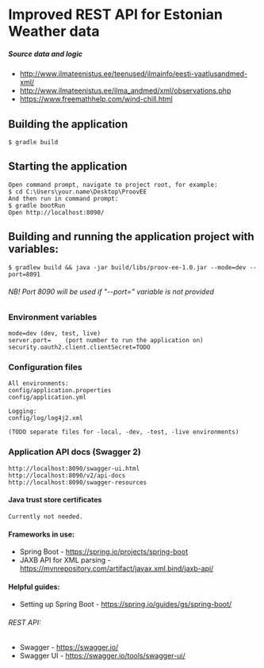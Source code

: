 #  Improved REST API for Estonian Weather data

##### Source data and logic
* http://www.ilmateenistus.ee/teenused/ilmainfo/eesti-vaatlusandmed-xml/
* http://www.ilmateenistus.ee/ilma_andmed/xml/observations.php
* https://www.freemathhelp.com/wind-chill.html

## Building the application
    $ gradle build

## Starting the application
	Open command prompt, navigate to project root, for example:
	$ cd C:\Users\your.name\Desktop\ProovEE
	And then run in command prompt:
	$ gradle bootRun
	Open http://localhost:8090/

## Building and running the application project with variables:	
	$ gradlew build && java -jar build/libs/proov-ee-1.0.jar --mode=dev --port=8091
######	NB! Port 8090 will be used if "--port=" variable is not provided
### Environment variables
	mode=dev (dev, test, live)
	server.port=    (port number to run the application on)
    security.oauth2.client.clientSecret=TODO
    
### Configuration files    
    All environments:
    config/application.properties
    config/application.yml

	Logging:
	config/log/log4j2.xml
	
	(TODO separate files for -local, -dev, -test, -live environments)
    
### Application API docs (Swagger 2)
	http://localhost:8090/swagger-ui.html
	http://localhost:8090/v2/api-docs
	http://localhost:8090/swagger-resources

#### Java trust store certificates
    Currently not needed.
    
#### Frameworks in use:
* Spring Boot - https://spring.io/projects/spring-boot
* JAXB API for XML parsing - https://mvnrepository.com/artifact/javax.xml.bind/jaxb-api/

#### Helpful guides:
* Setting up Spring Boot - https://spring.io/guides/gs/spring-boot/

###### REST API:
* Swagger - https://swagger.io/
* Swagger UI - https://swagger.io/tools/swagger-ui/
